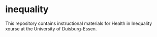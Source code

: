 # inequality
  This repository contains instructional materials for Health in Inequality xourse at the University of Duisburg-Essen.
